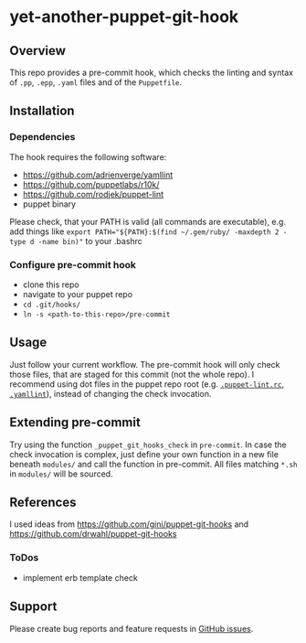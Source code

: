 # yet-another-puppet-git-hook
## Overview
This repo provides a pre-commit hook, which checks the linting and syntax of `.pp`, `.epp`, `.yaml` files and of the `Puppetfile`.

## Installation 
### Dependencies
The hook requires the following software:
* https://github.com/adrienverge/yamllint
* https://github.com/puppetlabs/r10k/
* https://github.com/rodjek/puppet-lint
* puppet binary

Please check, that your PATH is valid (all commands are executable), e.g. add things like `export PATH="${PATH}:$(find ~/.gem/ruby/ -maxdepth 2 -type d -name bin)"` to your .bashrc

### Configure pre-commit hook
* clone this repo
* navigate to your puppet repo
* `cd .git/hooks/`
* `ln -s <path-to-this-repo>/pre-commit`

## Usage
Just follow your current workflow. The pre-commit hook will only check those files, that are staged for this commit (not the whole repo). 
I recommend using dot files in the puppet repo root (e.g. [`.puppet-lint.rc`](https://github.com/rodjek/puppet-lint#configuration-file), [`.yamllint`](https://yamllint.readthedocs.io/en/stable/rules.html)), instead of changing the check invocation.

## Extending pre-commit
Try using the function `_puppet_git_hooks_check` in `pre-commit`. In case the check invocation is complex, just define your own function in a new file beneath `modules/` and call the function in pre-commit. All files matching `*.sh` in `modules/` will be sourced.

## References
I used ideas from https://github.com/gini/puppet-git-hooks and https://github.com/drwahl/puppet-git-hooks

### ToDos
* implement erb template check

## Support
Please create bug reports and feature requests in [GitHub issues](https://github.com/chrisongthb/yet-another-puppet-git-hook/issues).

